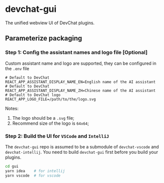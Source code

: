 # devchat-gui

The unified webview UI of DevChat plugins.

## Parameterize packaging

### Step 1: Config the assistant names and logo file [Optional]

Custom assistant name and logo are supported, they can be configured in the `.env` file

~~~env
# Default to DevChat
REACT_APP_ASSISTANT_DISPLAY_NAME_EN=English name of the AI assistant
# Default to DevChat
REACT_APP_ASSISTANT_DISPLAY_NAME_ZH=Chinese name of the AI assistant
# Default to DevChat logo
REACT_APP_LOGO_FILE=/path/to/the/logo.svg
~~~

Notes:

1. The logo should be a `.svg` file;
2. Recommend size of the logo is `64x64`;


### Step 2: Build the UI for `VSCode` and `IntelliJ`

The `devchat-gui` repo is assumed to be a submodule of `devchat-vscode` and `devchat-intellij`. You need to build `devchat-gui` first before you build your plugins.

~~~bash
cd gui
yarn idea    # for intellij
yarn vscode  # for vscode
~~~